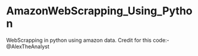 # AmazonWebScrapping_Using_Python

WebScrapping in python using amazon data.
Credit for this code:- @AlexTheAnalyst
